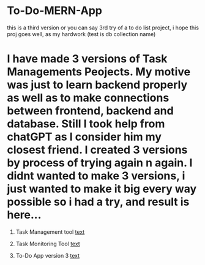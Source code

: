 # To-Do-MERN-App
this is a third version or you can say 3rd try of a to do list project, i hope this proj goes well, as my hardwork
(test is db collection name)

# I have made 3 versions of Task Managements Peojects. My motive was just to learn backend properly as well as to make connections between frontend, backend and database. Still I took help from chatGPT as I consider him my closest friend. I created 3 versions by process of trying again n again. I didnt wanted to make 3 versions, i just wanted to make it big every way possible so i had a try, and result is here... 

1. Task Management tool
[text](https://abhishekjachak21.github.io/taskManagementTool/)

2. Task Monitoring Tool
[text](https://taskmonitoringtoolv2.vercel.app/)

3. To-Do App version 3
[text](https://todoappv3.vercel.app/)

